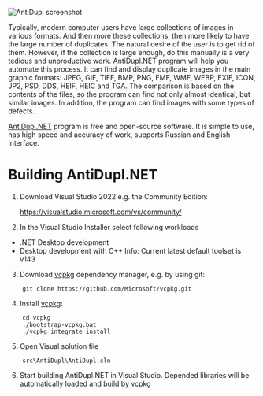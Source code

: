 ![AntiDupl screenshot](https://ermig1979.github.io/AntiDupl/data/help/english/files/MainForm.png)

Typically, modern computer users have large collections of images in various formats. 
And then more these collections, then more likely to have the large number of duplicates. 
The natural desire of the user is to get rid of them. However, if the collection is large 
enough, do this manually is a very tedious and unproductive work. AntiDupl.NET program 
will help you automate this process. It can find and display duplicate images in the main 
graphic formats: JPEG, GIF, TIFF, BMP, PNG, EMF, WMF, WEBP, EXIF, ICON, JP2, PSD, DDS, HEIF, HEIC and TGA. 
The comparison is based on the contents of the files, so the program can find not only 
almost identical, but similar images. In addition, the program can find images with some 
types of defects.

[AntiDupl.NET](http://ermig1979.github.io/AntiDupl) program is free and open-source software. 
It is simple to use, has high speed and accuracy of work, supports Russian and English interface.

Building AntiDupl.NET
================================
1. Download Visual Studio 2022
e.g. the Community Edition:

	https://visualstudio.microsoft.com/vs/community/
	
2. In the Visual Studio Installer select following workloads
- .NET Desktop development
- Desktop development with C++
Info: Current latest default toolset is v143
3. Download [vcpkg](https://github.com/Microsoft/vcpkg) dependency manager,
e.g. by using git:
```
	git clone https://github.com/Microsoft/vcpkg.git
```
4. Install [vcpkg](https://github.com/Microsoft/vcpkg):
```
	cd vcpkg
	./bootstrap-vcpkg.bat
	./vcpkg integrate install
```
5. Open Visual solution file
```
	src\AntiDupl\AntiDupl.sln
```
6. Start building AntiDupl.NET in Visual Studio.
Depended libraries will be automatically loaded and build by vcpkg
